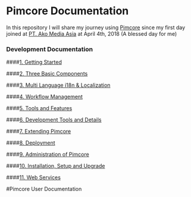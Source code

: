 # Pimcore Documentation

In this repository I will share my journey using [Pimcore](https://pimcore.com/) since my first day joined at [PT. Ako Media Asia](https://salt.id) at April 4th, 2018 (A blessed day for me) 

### Development Documentation

####[1. Getting Started](devdocs/1/README.md)

####[2. Three Basic Components](devdocs/2/README.md)

####[3. Multi Language i18n & Localization](devdocs/3/README.md)

####[4. Workflow Management](devdocs/4/README.md)

####[5. Tools and Features](devdocs/5/README.md)

####[6. Development Tools and Details](devdocs/6/README.md)

####[7. Extending Pimcore](devdocs/7/README.md)

####[8. Deployment](devdocs/8/README.md)

####[9. Administration of Pimcore](devdocs/9/README.md)

####[10. Installation, Setup and Upgrade](devdocs/10/README.md)

####[11. Web Services](devdocs/11/README.md)

#Pimcore User Documentation
